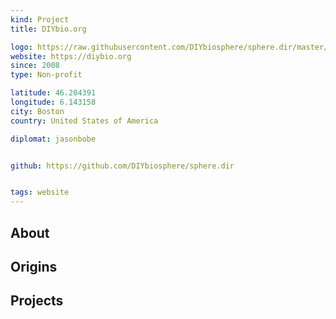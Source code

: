 ```yaml
---
kind: Project
title: DIYbio.org

logo: https://raw.githubusercontent.com/DIYbiosphere/sphere.dir/master/img/Logo.png
website: https://diybio.org
since: 2008
type: Non-profit

latitude: 46.204391
longitude: 6.143158
city: Boston
country: United States of America

diplomat: jasonbobe


github: https://github.com/DIYbiosphere/sphere.dir


tags: website
---
```


## About

## Origins

## Projects
